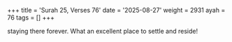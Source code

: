+++
title = 'Surah 25, Verses 76'
date = '2025-08-27'
weight = 2931
ayah = 76
tags = []
+++

staying there forever. What an excellent place to settle and reside!
